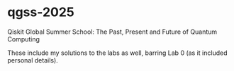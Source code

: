 # qgss-2025
Qiskit Global Summer School: The Past, Present and Future of Quantum Computing

These include my solutions to the labs as well, barring Lab 0 (as it included personal details).


